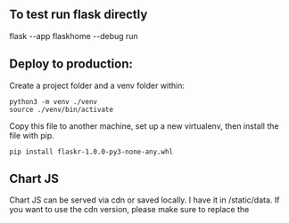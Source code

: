 ## To test run flask directly

flask --app flaskhome --debug run

## Deploy to production:

Create a project folder and a venv folder within:

```
python3 -m venv ./venv
source ./venv/bin/activate
```

Copy this file to another machine, set up a new virtualenv, then install the file with pip.

```
pip install flaskr-1.0.0-py3-none-any.whl
```

## Chart JS

Chart JS can be served via cdn or saved locally. I have it in /static/data. If you want to use the cdn version, please make sure to replace the <script src> in the /templates/data/selectdate.html to:

```
<script src="https://cdn.jsdelivr.net/npm/chart.js@4.1.2/dist/chart.umd.js"></script>
<script src="https://cdn.jsdelivr.net/npm/luxon@^2"></script>
<script src="https://cdn.jsdelivr.net/npm/chartjs-adapter-luxon@^1"></script>

```

## Make sure..

to set the right path to the raw data files.

## install the project

(necessary to use the WSGI -Server )
pip install -e .

## Deploy to production

Navigate to the project root folder:

source ./venv/bin/activate

waitress-serve --call 'flaskhome:create_app'

## Climate (Weewx and Klimalogg Pro)

Install Weewx on the Rasperry Pi using the instructions on https://github.com/matthewwall/weewx-klimalogg

A SQ Lite database file can be found at /var/lib/weewx/. Other files are stored according to https://weewx.com/docs/usersguide.htm

## Electricity

To connect to the postgreSQL database install the module psycopg2
pip install psycopg2

### Grafana Query

```
SELECT date_trunc('day', time) d, sum(wirkenergie_p_diff) AS "Power Usage", sum(wirkenergie_n_diff) AS "Einspeisung" FROM smartmeter_diff GROUP BY d ORDER BY d LIMIT 50;

```

```
SELECT date_trunc('hour', time) h, sum(wirkenergie_p_diff) AS "Power Usage", sum(wirkenergie_n_diff) AS "Einspeisung" FROM smartmeter_diff GROUP BY h ORDER BY h LIMIT 40;

```
